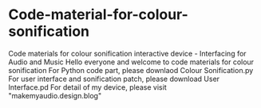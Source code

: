 # Code-material-for-colour-sonification
Code materials for colour sonification interactive device - Interfacing for Audio and Music
Hello everyone and welcome to code materials for colour sonification
For Python code part, please downlaod Colour Sonification.py
For user interface and sonification patch, please download User Interface.pd
For detail of my device, please visit "makemyaudio.design.blog" 
